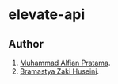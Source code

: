 # elevate-api

## Author

1. [Muhammad Alfian Pratama](https://github.com/alfianp613/).
2. [Bramastya Zaki Huseini](https://github.com/brzaa/).
